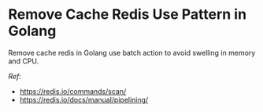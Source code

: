 # Remove Cache Redis Use Pattern in Golang
Remove cache redis in Golang use batch action to avoid swelling in memory and CPU.

*Ref:*
- https://redis.io/commands/scan/
- https://redis.io/docs/manual/pipelining/